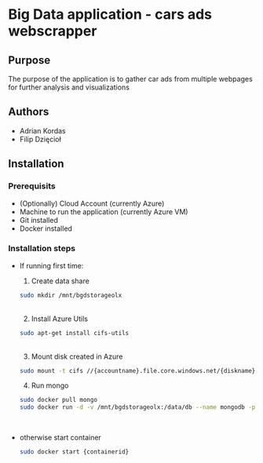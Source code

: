 # Big Data application - cars ads webscrapper

## Purpose
The purpose of the application is to gather car ads from multiple webpages for further analysis and visualizations

## Authors
- Adrian Kordas
- Filip Dzięcioł

## Installation
### Prerequisits
- (Optionally) Cloud Account (currently Azure)
- Machine to run the application (currently Azure VM)
- Git installed
- Docker installed

### Installation steps
* If running first time:

    1. Create data share
    ```bash
    sudo mkdir /mnt/bgdstorageolx
    ```
    <br />

    2. Install Azure Utils
    ```bash
    sudo apt-get install cifs-utils
    ```

    <br />

    3. Mount disk created in Azure
    ```bash
    sudo mount -t cifs //{accountname}.file.core.windows.net/{diskname} /mnt/bgdstorageolx -o vers=3.0,username={username},password={password},dir_mode=0777,file_mode=0777,serverino
    ```

    4. Run mongo
    ```bash
    sudo docker pull mongo
    sudo docker run -d -v /mnt/bgdstorageolx:/data/db --name mongodb -p 27017:27017 mongo
    ```
    <br />

* otherwise start container
    ```bash
    sudo docker start {containerid} 
    ```
